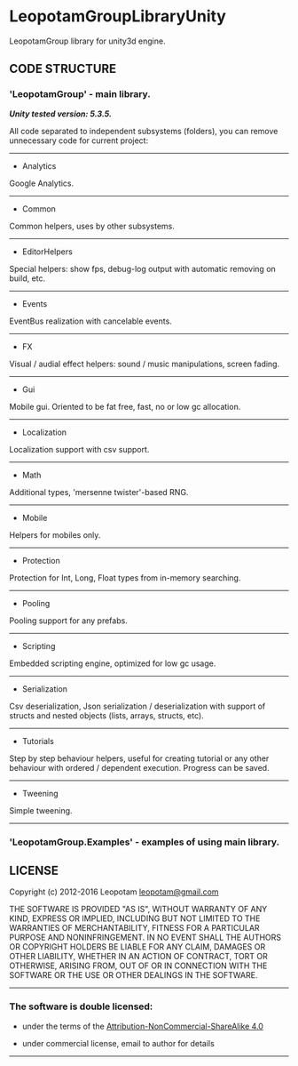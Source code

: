 # LeopotamGroupLibraryUnity
LeopotamGroup library for unity3d engine.

## CODE STRUCTURE

### 'LeopotamGroup' - main library.

***Unity tested version: 5.3.5.***

All code separated to independent subsystems (folders),
you can remove unnecessary code for current project:

----------------------------------------------------------------------------

* Analytics

Google Analytics.

----------------------------------------------------------------------------

* Common

Common helpers, uses by other subsystems.

----------------------------------------------------------------------------

* EditorHelpers

Special helpers: show fps, debug-log output with automatic removing on build, etc.

----------------------------------------------------------------------------

* Events

EventBus realization with cancelable events.

----------------------------------------------------------------------------

* FX

Visual / audial effect helpers: sound / music manipulations, screen fading.

----------------------------------------------------------------------------

* Gui

Mobile gui. Oriented to be fat free, fast, no or low gc allocation.

----------------------------------------------------------------------------

* Localization

Localization support with csv support.

----------------------------------------------------------------------------

* Math

Additional types, 'mersenne twister'-based RNG.

----------------------------------------------------------------------------

* Mobile

Helpers for mobiles only.

----------------------------------------------------------------------------

* Protection

Protection for Int, Long, Float types from in-memory searching.

----------------------------------------------------------------------------

* Pooling

Pooling support for any prefabs.

----------------------------------------------------------------------------

* Scripting

Embedded scripting engine, optimized for low gc usage.

----------------------------------------------------------------------------

* Serialization

Csv deserialization, Json serialization / deserialization with support of
structs and nested objects (lists, arrays, structs, etc).

----------------------------------------------------------------------------

* Tutorials

Step by step behaviour helpers, useful for creating tutorial or any
other behaviour with ordered / dependent execution. Progress can be saved.

----------------------------------------------------------------------------

* Tweening

Simple tweening.

----------------------------------------------------------------------------

### 'LeopotamGroup.Examples' - examples of using main library.


## LICENSE
Copyright (c) 2012-2016 Leopotam <leopotam@gmail.com>

THE SOFTWARE IS PROVIDED "AS IS", WITHOUT WARRANTY OF ANY KIND, EXPRESS OR
IMPLIED, INCLUDING BUT NOT LIMITED TO THE WARRANTIES OF MERCHANTABILITY,
FITNESS FOR A PARTICULAR PURPOSE AND NONINFRINGEMENT.  IN NO EVENT SHALL THE
AUTHORS OR COPYRIGHT HOLDERS BE LIABLE FOR ANY CLAIM, DAMAGES OR OTHER
LIABILITY, WHETHER IN AN ACTION OF CONTRACT, TORT OR OTHERWISE, ARISING FROM,
OUT OF OR IN CONNECTION WITH THE SOFTWARE OR THE USE OR OTHER DEALINGS IN
THE SOFTWARE.

----------------------------------------------------------------------------
### The software is double licensed:
* under the terms of the [Attribution-NonCommercial-ShareAlike 4.0](https://creativecommons.org/licenses/by-nc-sa/4.0/)

* under commercial license, email to author for details

----------------------------------------------------------------------------